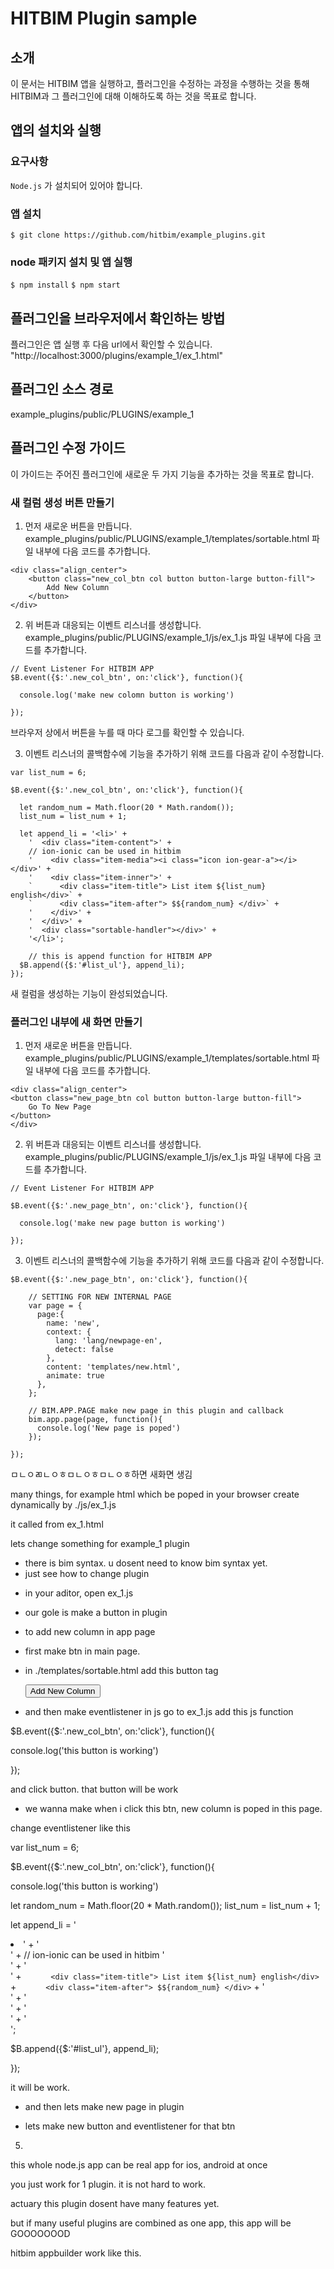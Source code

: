 # HITBIM Plugin sample

## 소개
이 문서는 HITBIM 앱을 실행하고, 플러그인을 수정하는 과정을 수행하는 것을 통해 HITBIM과 그 플러그인에 대해 이해하도록 하는 것을 목표로 합니다.

## 앱의 설치와 실행

### 요구사항

`Node.js` 가 설치되어 있어야 합니다.

### 앱 설치
`$ git clone https://github.com/hitbim/example_plugins.git `

### node 패키지 설치 및 앱 실행

`$ npm install`
`$ npm start`

## 플러그인을 브라우저에서 확인하는 방법

플러그인은 앱 실행 후 다음 url에서 확인할 수 있습니다.
"http://localhost:3000/plugins/example_1/ex_1.html"

## 플러그인 소스 경로

example_plugins/public/PLUGINS/example_1

## 플러그인 수정 가이드

이 가이드는 주어진 플러그인에 새로운 두 가지 기능을 추가하는 것을 목표로 합니다.

### 새 컬럼 생성 버튼 만들기

1. 먼저 새로운 버튼을 만듭니다.
example_plugins/public/PLUGINS/example_1/templates/sortable.html 
파일 내부에 다음 코드를 추가합니다.

``` 
<div class="align_center">
    <button class="new_col_btn col button button-large button-fill">
        Add New Column
    </button>
</div>
```

2. 위 버튼과 대응되는 이벤트 리스너를 생성합니다.
example_plugins/public/PLUGINS/example_1/js/ex_1.js
파일 내부에 다음 코드를 추가합니다.

```
// Event Listener For HITBIM APP
$B.event({$:'.new_col_btn', on:'click'}, function(){

  console.log('make new colomn button is working')

});

```

브라우저 상에서 버튼을 누를 때 마다 로그를 확인할 수 있습니다.

3. 이벤트 리스너의 콜백함수에 기능을 추가하기 위해 코드를 다음과 같이 수정합니다.

```
var list_num = 6;

$B.event({$:'.new_col_btn', on:'click'}, function(){

  let random_num = Math.floor(20 * Math.random());
  list_num = list_num + 1;

  let append_li = '<li>' +
    '  <div class="item-content">' +
    // ion-ionic can be used in hitbim
    '    <div class="item-media"><i class="icon ion-gear-a"></i></div>' +
    '    <div class="item-inner">' +
    `      <div class="item-title"> List item ${list_num} english</div>` +
    `      <div class="item-after"> $${random_num} </div>` +
    '    </div>' +
    '  </div>' +
    '  <div class="sortable-handler"></div>' +
    '</li>';

    // this is append function for HITBIM APP
  $B.append({$:'#list_ul'}, append_li);
});
```

새 컬럼을 생성하는 기능이 완성되었습니다.

### 플러그인 내부에 새 화면 만들기

1. 먼저 새로운 버튼을 만듭니다.
example_plugins/public/PLUGINS/example_1/templates/sortable.html 
파일 내부에 다음 코드를 추가합니다.

``` 
<div class="align_center">
<button class="new_page_btn col button button-large button-fill">
    Go To New Page
</button>
</div>
```

2. 위 버튼과 대응되는 이벤트 리스너를 생성합니다.
example_plugins/public/PLUGINS/example_1/js/ex_1.js
파일 내부에 다음 코드를 추가합니다.

```
// Event Listener For HITBIM APP

$B.event({$:'.new_page_btn', on:'click'}, function(){

  console.log('make new page button is working')

});
```

3. 이벤트 리스너의 콜백함수에 기능을 추가하기 위해 코드를 다음과 같이 수정합니다.

```
$B.event({$:'.new_page_btn', on:'click'}, function(){

    // SETTING FOR NEW INTERNAL PAGE
    var page = {
      page:{
        name: 'new',
        context: {
          lang: 'lang/newpage-en',
          detect: false
        },
        content: 'templates/new.html',
        animate: true
      },
    };

    // BIM.APP.PAGE make new page in this plugin and callback
    bim.app.page(page, function(){
      console.log('New page is poped')
    });
    
});
```











ㅁㄴㅇㄻㄴㅇㅎㅁㄴㅇㅎㅁㄴㅇㅎ하면 새화면 생김

many things, for example html which be poped in your browser create dynamically 
by ./js/ex_1.js



it called from ex_1.html

lets change something for example_1 plugin

* there is bim syntax. u dosent need to know bim syntax yet.
* just see how to change plugin

- in your aditor, open ex_1.js

* our gole is make a button in plugin
* to add new column in app page



* first make btn in main page.
* in ./templates/sortable.html
add this button tag

  <div class="align_center">
    <button class="new_col_btn col button button-large button-fill">
      Add New Column
    </button>
  </div>


* and then make eventlistener in js
go to ex_1.js
add this js function

$B.event({$:'.new_col_btn', on:'click'}, function(){

  console.log('this button is working')

});

and click button.
that button will be work


* we wanna make 
when i click this btn,
new column is poped in this page.

change eventlistener like this

var list_num = 6;

$B.event({$:'.new_col_btn', on:'click'}, function(){

  console.log('this button is working')

  let random_num = Math.floor(20 * Math.random());
  list_num = list_num + 1;

  let append_li = '<li>' +
    '  <div class="item-content">' +
    // ion-ionic can be used in hitbim
    '    <div class="item-media"><i class="icon ion-gear-a"></i></div>' +
    '    <div class="item-inner">' +
    `      <div class="item-title"> List item ${list_num} english</div>` +
    `      <div class="item-after"> $${random_num} </div>` +
    '    </div>' +
    '  </div>' +
    '  <div class="sortable-handler"></div>' +
    '</li>';

  $B.append({$:'#list_ul'}, append_li);

});

it will be work.



* and then lets make new page in plugin

* lets make new button and eventlistener for that btn









5. 

this whole node.js app can be real app for ios, android at once

you just work for 1 plugin. it is not hard to work.

actuary this plugin dosent have many features yet.

but if many useful plugins are combined as one app, this app will be GOOOOOOOD

hitbim appbuilder work like this.



